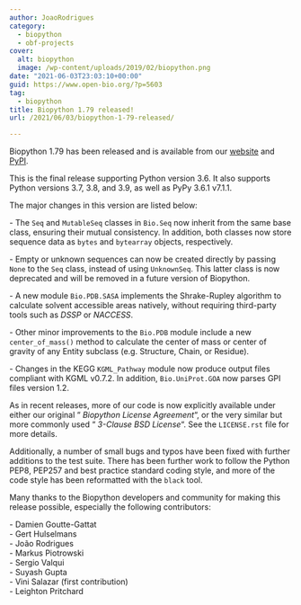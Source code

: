 ```yaml
---
author: JoaoRodrigues
category:
  - biopython
  - obf-projects
cover:
  alt: biopython
  image: /wp-content/uploads/2019/02/biopython.png
date: "2021-06-03T23:03:10+00:00"
guid: https://www.open-bio.org/?p=5603
tag:
  - biopython
title: Biopython 1.79 released!
url: /2021/06/03/biopython-1-79-released/

---
```

Biopython 1.79 has been released and is available from our [website](https://biopython.org/wiki/Download) and [PyPI](https://pypi.python.org/pypi/biopython/1.79).

This is the final release supporting Python version 3.6. It also supports Python versions 3.7, 3.8, and 3.9, as well as PyPy 3.6.1 v7.1.1.

The major changes in this version are listed below:

\- The `Seq` and `MutableSeq` classes in `Bio.Seq` now inherit from the same base class, ensuring their mutual consistency. In addition, both classes now store sequence data as `bytes` and `bytearray` objects, respectively.

\- Empty or unknown sequences can now be created directly by passing `None` to the `Seq` class, instead of using `UnknownSeq`. This latter class is now deprecated and will be removed in a future version of Biopython.

\- A new module `Bio.PDB.SASA` implements the Shrake-Rupley algorithm to calculate solvent accessible areas natively, without requiring third-party tools such as _DSSP_ or _NACCESS_.

\- Other minor improvements to the `Bio.PDB` module include a new `center_of_mass()` method to calculate the center of mass or center of gravity of any Entity subclass (e.g. Structure, Chain, or Residue).

\- Changes in the KEGG `KGML_Pathway` module now produce output files compliant with KGML v0.7.2. In addition, `Bio.UniProt.GOA` now parses GPI files version 1.2.

As in recent releases, more of our code is now explicitly available under either our original “ _Biopython License Agreement_“, or the very similar but more commonly used “ _3-Clause BSD License_“. See the `LICENSE.rst` file for more details.

Additionally, a number of small bugs and typos have been fixed with further additions to the test suite. There has been further work to follow the Python PEP8, PEP257 and best practice standard coding style, and more of the code style has been reformatted with the `black` tool.

Many thanks to the Biopython developers and community for making this release possible, especially the following contributors:

\- Damien Goutte-Gattat  
\- Gert Hulselmans  
\- João Rodrigues  
\- Markus Piotrowski  
\- Sergio Valqui  
\- Suyash Gupta  
\- Vini Salazar (first contribution)  
\- Leighton Pritchard
